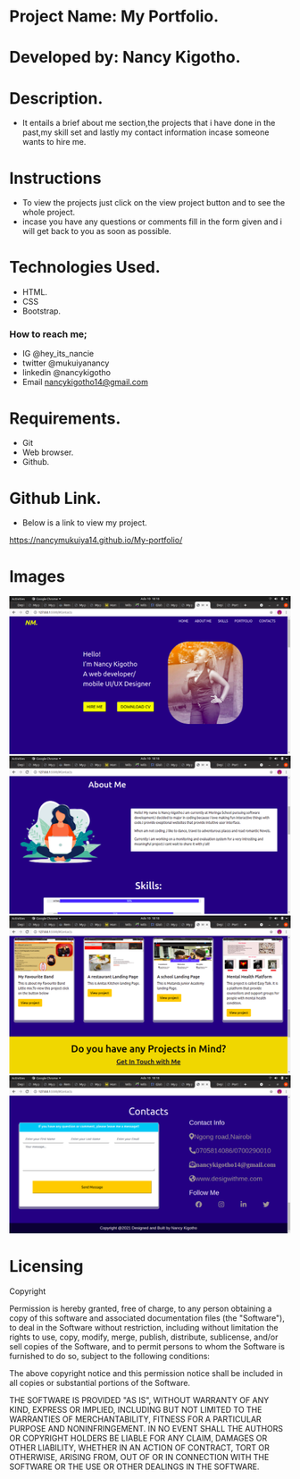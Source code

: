 # Project Name: My Portfolio.
# Developed by: Nancy Kigotho.
# Description.
* It entails a brief about me section,the projects that i have done in the past,my skill set and lastly my contact information incase someone wants to hire me.
# Instructions
* To view the projects just click on the view project button and to see the whole project.
* incase you have any questions or comments fill in the form given and i will get back to you as soon as possible.
# Technologies Used.
* HTML.
* CSS
* Bootstrap.
### How to reach me;
* IG @hey_its_nancie
* twitter @mukuiyanancy
* linkedin @nancykigotho
* Email nancykigotho14@gmail.com
# Requirements.
* Git
* Web browser.
* Github.
# Github Link.
* Below is a link to view my project.

https://nancymukuiya14.github.io/My-portfolio/

# Images
<img src="./Assets/1st.png">
<img src="./Assets/pic2.png">
<img src="./Assets/pic3.png">
<img src="./Assets/pic4.png">

#  Licensing
Copyright <YEAR> <COPYRIGHT HOLDER>

Permission is hereby granted, free of charge, to any person obtaining a copy of this software and associated documentation files (the "Software"), to deal in the Software without restriction, including without limitation the rights to use, copy, modify, merge, publish, distribute, sublicense, and/or sell copies of the Software, and to permit persons to whom the Software is furnished to do so, subject to the following conditions:

The above copyright notice and this permission notice shall be included in all copies or substantial portions of the Software.

THE SOFTWARE IS PROVIDED "AS IS", WITHOUT WARRANTY OF ANY KIND, EXPRESS OR IMPLIED, INCLUDING BUT NOT LIMITED TO THE WARRANTIES OF MERCHANTABILITY, FITNESS FOR A PARTICULAR PURPOSE AND NONINFRINGEMENT. IN NO EVENT SHALL THE AUTHORS OR COPYRIGHT HOLDERS BE LIABLE FOR ANY CLAIM, DAMAGES OR OTHER LIABILITY, WHETHER IN AN ACTION OF CONTRACT, TORT OR OTHERWISE, ARISING FROM, OUT OF OR IN CONNECTION WITH THE SOFTWARE OR THE USE OR OTHER DEALINGS IN THE SOFTWARE.
